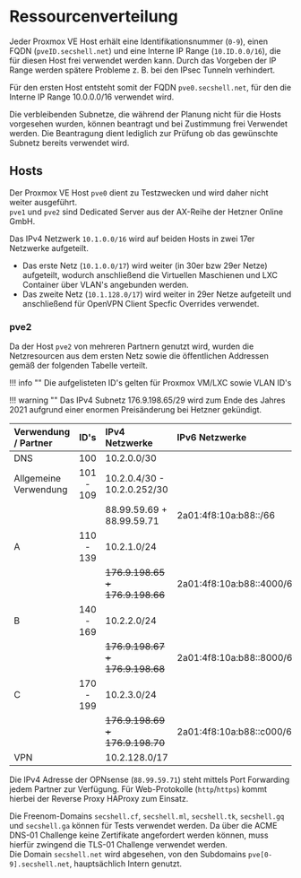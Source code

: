 # Ressourcenverteilung

Jeder Proxmox VE Host erhält eine Identifikationsnummer (`0-9`), einen FQDN (`pveID.secshell.net`) und eine Interne IP Range (`10.ID.0.0/16`), die für diesen Host frei verwendet werden kann.
Durch das Vorgeben der IP Range werden spätere Probleme z. B. bei den IPsec Tunneln verhindert.  

Für den ersten Host entsteht somit der FQDN `pve0.secshell.net`, für den die Interne IP Range 10.0.0.0/16 verwendet wird.

Die verbleibenden Subnetze, die während der Planung nicht für die Hosts vorgesehen wurden, können beantragt und bei Zustimmung frei Verwendet werden.
Die Beantragung dient lediglich zur Prüfung ob das gewünschte Subnetz bereits verwendet wird.

## Hosts
Der Proxmox VE Host `pve0` dient zu Testzwecken und wird daher nicht weiter ausgeführt.  
`pve1` und `pve2` sind Dedicated Server aus der AX-Reihe der Hetzner Online GmbH.  

Das IPv4 Netzwerk `10.1.0.0/16` wird auf beiden Hosts in zwei 17er Netzwerke aufgeteilt.  

- Das erste Netz (`10.1.0.0/17`) wird weiter (in 30er bzw 29er Netze) aufgeteilt, wodurch anschließend die Virtuellen Maschienen und LXC Container über VLAN's angebunden werden.
- Das zweite Netz (`10.1.128.0/17`) wird weiter in 29er Netze aufgeteilt und anschließend für OpenVPN Client Specfic Overrides verwendet.

### pve2
Da der Host `pve2` von mehreren Partnern genutzt wird, wurden die Netzresourcen aus dem ersten Netz sowie die öffentlichen Addressen gemäß der folgenden Tabelle verteilt.

!!! info ""
    Die aufgelisteten ID's gelten für Proxmox VM/LXC sowie VLAN ID's

!!! warning ""
    Das IPv4 Subnetz 176.9.198.65/29 wird zum Ende des Jahres 2021 aufgrund einer enormen Preisänderung bei Hetzner gekündigt.

| Verwendung / Partner   |     ID's    |         IPv4 Netzwerke                       |     IPv6 Netzwerke        |
|:-----------------------|:-----------:|:---------------------------------------------|:--------------------------|
| DNS                    | 100         | 10.2.0.0/30                                  |                           |
| Allgemeine Verwendung  | 101  -  109 | 10.2.0.4/30 - 10.2.0.252/30                  |                           |
|                        |             | 88.99.59.69 + 88.99.59.71                    | 2a01:4f8:10a:b88::/66     |
| A                      | 110  -  139 | 10.2.1.0/24                                  |                           |
|                        |             | <strike>176.9.198.65 + 176.9.198.66</strike> | 2a01:4f8:10a:b88::4000/66 |
| B                      | 140  -  169 | 10.2.2.0/24                                  |                           |
|                        |             | <strike>176.9.198.67 + 176.9.198.68</strike> | 2a01:4f8:10a:b88::8000/66 |
| C                      | 170  -  199 | 10.2.3.0/24                                  |                           |
|                        |             | <strike>176.9.198.69 + 176.9.198.70</strike> | 2a01:4f8:10a:b88::c000/66 |
| VPN                    |             | 10.2.128.0/17                                |                           |

Die IPv4 Adresse der OPNsense (`88.99.59.71`) steht mittels Port Forwarding jedem Partner zur Verfügung.
Für Web-Protokolle (`http`/`https`) kommt hierbei der Reverse Proxy HAProxy zum Einsatz.

Die Freenom-Domains `secshell.cf`, `secshell.ml`, `secshell.tk`, `secshell.gq` und `secshell.ga` können für Tests verwendet werden. Da über die ACME DNS-01 Challenge keine Zertifikate angefordert werden können, muss hierfür zwingend die TLS-01 Challenge verwendet werden.  
Die Domain `secshell.net` wird abgesehen, von den Subdomains `pve[0-9].secshell.net`, hauptsächlich Intern genutzt.
